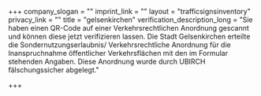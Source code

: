 +++
company_slogan = ""
imprint_link = ""
layout = "trafficsignsinventory"
privacy_link = ""
title = "gelsenkirchen"
verification_description_long = "Sie haben einen QR-Code auf einer Verkehrsrechtlichen Anordnung gescannt und können diese jetzt verifizieren lassen. Die Stadt Gelsenkirchen erteilte die Sondernutzungserlaubnis/ Verkehrsrechtliche Anordnung für die Inanspruchnahme öffentlicher Verkehrsflächen mit den im Formular stehenden Angaben. Diese Anordnung wurde durch UBIRCH fälschungssicher abgelegt."

+++
